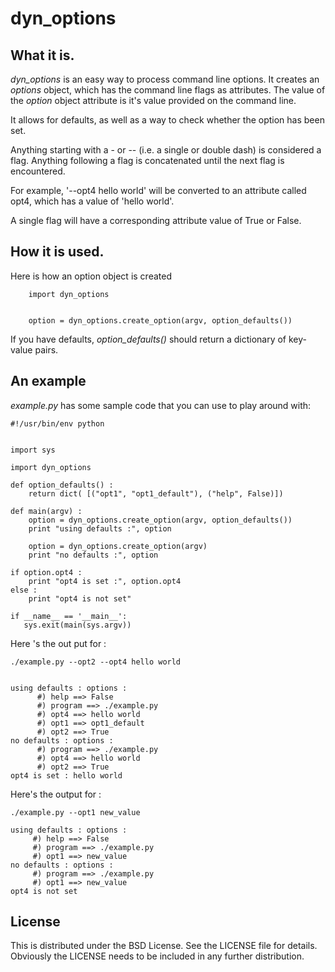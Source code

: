 # dyn_options


## What it is.

*dyn_options* is an easy way to process command line options.
It creates an *options* object, which has the command line flags as attributes. 
The value of the *option* object attribute is it's value provided on the command line.


It allows for defaults, as well as a way to check whether the option has
been set.

Anything starting with a - or -- (i.e. a single or double dash) is considered
a flag. Anything following a flag is concatenated until the next flag 
is encountered. 

For example, '--opt4 hello world' will be converted to an attribute called opt4, 
which has a value of 'hello world'.


A single flag will have a corresponding attribute value of True or False.
 

## How it is used.

Here is how an option object is created

        import dyn_options
	

    	option = dyn_options.create_option(argv, option_defaults())

If you have defaults, *option_defaults()* should return a dictionary of
key-value pairs. 




## An example

 *example.py* has some sample code that you can use to play around with:


    #!/usr/bin/env python


    import sys

    import dyn_options

    def option_defaults() :
    	return dict( [("opt1", "opt1_default"), ("help", False)])

    def main(argv) :
    	option = dyn_options.create_option(argv, option_defaults())
    	print "using defaults :", option

    	option = dyn_options.create_option(argv)
    	print "no defaults :", option

    if option.opt4 :
        print "opt4 is set :", option.opt4
    else :
        print "opt4 is not set"

    if __name__ == '__main__':
       sys.exit(main(sys.argv)) 



Here 's the out put for :

    ./example.py --opt2 --opt4 hello world


    using defaults : options :
    	  #) help ==> False
          #) program ==> ./example.py
          #) opt4 ==> hello world
          #) opt1 ==> opt1_default
          #) opt2 ==> True
    no defaults : options :
          #) program ==> ./example.py
          #) opt4 ==> hello world
          #) opt2 ==> True
    opt4 is set : hello world


Here's the output for :

    ./example.py --opt1 new_value 

    using defaults : options :
         #) help ==> False
         #) program ==> ./example.py
         #) opt1 ==> new_value
    no defaults : options :
         #) program ==> ./example.py
         #) opt1 ==> new_value
    opt4 is not set

## License


This is distributed under the BSD License. See the LICENSE file for details. 
Obviously the LICENSE needs to be included in any further distribution.


